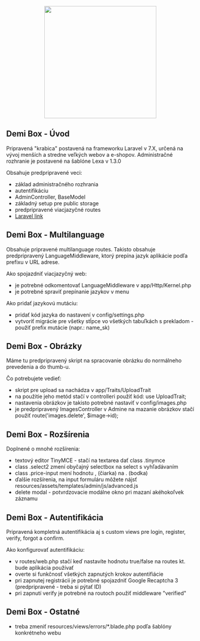 <p align="center">
<img src="https://www.demi.sk/email/logo.svg" width="300">
</p>

## Demi Box - Úvod

Pripravená "krabica" postavená na frameworku Laravel v 7.X, určená na vývoj menších a stredne veľkých webov a e-shopov.
Administračné rozhranie je postavené na šablóne Lexa v 1.3.0

Obsahuje predpripravené veci:
- základ administračného rozhrania
- autentifikáciu
- AdminController, BaseModel
- základný setup pre public storage
- predpripravené viacjazyčné routes
- [Laravel link](https://laravel.com/)

## Demi Box - Multilanguage

Obsahuje pripravené multilanguage routes. Takisto obsahuje predpripravený LanguageMiddleware, ktorý prepína jazyk aplikácie
podľa prefixu v URL adrese.

Ako spojazdniť viacjazyčný web:
- je potrebné odkomentovať LanguageMiddleware v app/Http/Kernel.php
- je potrebné spraviť prepínanie jazykov v menu

Ako pridať jazykovú mutáciu:
- pridať kód jazyka do nastavení v config/settings.php
- vytvoriť migrácie pre všetky stĺpce vo všetkých tabuľkách s prekladom - použiť prefix mutácie (napr.: name_sk)

## Demi Box - Obrázky

Máme tu predpripravený skript na spracovanie obrázku do normálneho prevedenia a do thumb-u.

Čo potrebujete vedieť:
- skript pre upload sa nachádza v app/Traits/UploadTrait
- na použitie jeho metód stačí v controlleri použiť kód: use UploadTrait;
- nastavenia obrázkov je takisto potrebné nastaviť v config/images.php
- je predpripravený ImagesController v Admine na mazanie obrázkov stačí použiť route('images.delete', $image->id);

## Demi Box - Rozšírenia

Doplnené o mnohé rozšírenia:
- textový editor TinyMCE - stačí na textarea dať class .tinymce
- class .select2 zmení obyčajný selectbox na select s vyhľadávaním
- class .price-input mení hodnotu , (čiarka) na . (bodka)
- ďalšie rozšírenia, na input formuláru môžete nájsť resources/assets/templates/admin/js/advanced.js
- delete modal - potvrdzovacie modálne okno pri mazaní akéhokoľvek záznamu

## Demi Box - Autentifikácia

Pripravená kompletná autentifikácia aj s custom views pre login, register, verify, forgot a confirm.

Ako konfigurovať autentifikáciu:
- v routes/web.php stačí keď nastavíte hodnotu true/false na routes kt. bude aplikácia používať
- overte si funkčnosť všetkých zapnutých krokov autentifiácie
- pri zapnutej registrácii je potrebné spojazdniť Google Recaptcha 3 (predpripravené - treba si pýtať ID)
- pri zapnutí verify je potrebné na routoch použiť middleware "verified"

## Demi Box - Ostatné

- treba zmeniť resources/views/errors/*.blade.php podľa šablóny konkrétneho webu
